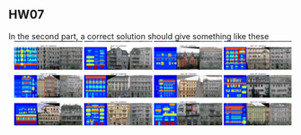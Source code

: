 ## HW07

In the second part, a correct solution should give something like these
![](example_solution.png?raw=true)
